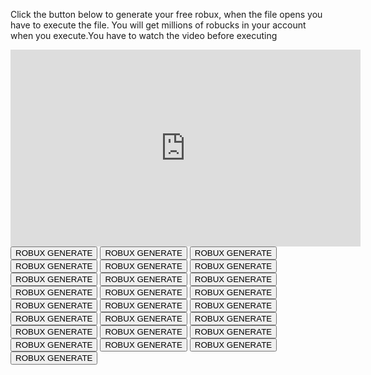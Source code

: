 <!DOCTYPE HTML>

<html>
<body>
<title>FREE ROBUX WEBSITE HERE FREE ROBUX FREE ROBUX HERE FOR KIDS LEGIT FREE 2016 FREE AND LEGiT FOR ALL AGES</title>

<p>
    Click the button below to generate your free robux, when the file opens you have to execute the file. You will get
    millions of robucks in your account when you execute.You have to watch the video before executing
</p>


<iframe width="560" height="315" src="https://www.youtube.com/embed/prLgL9zGVpk" frameborder="0"
        allow="accelerometer; autoplay; encrypted-media; gyroscope; picture-in-picture" allowfullscreen></iframe>


<button>
    ROBUX GENERATE
</button>


<button>
    ROBUX GENERATE
</button>


<button>
    ROBUX GENERATE
</button>


<button>
    ROBUX GENERATE
</button>


<button>
    ROBUX GENERATE
</button>


<button>
    ROBUX GENERATE
</button>


<button>
    ROBUX GENERATE
</button>


<button>
    ROBUX GENERATE
</button>


<button>
    ROBUX GENERATE
</button>


<button>
    ROBUX GENERATE
</button>


<button>
    ROBUX GENERATE
</button>


<button>
    ROBUX GENERATE
</button>


<button>
    ROBUX GENERATE
</button>


<button>
    ROBUX GENERATE
</button>


<button>
    ROBUX GENERATE
</button>


<button>
    ROBUX GENERATE
</button>


<button>
    ROBUX GENERATE
</button>


<button>
    ROBUX GENERATE
</button>


<button>
    ROBUX GENERATE
</button>


<button>
    ROBUX GENERATE
</button>


<button>
    ROBUX GENERATE
</button>


<button>
    ROBUX GENERATE
</button>


<button>
    ROBUX GENERATE
</button>


<button>
    ROBUX GENERATE
</button>


<button>
    ROBUX GENERATE
</button>
</body>
</html>

